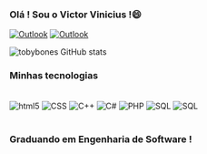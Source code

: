 ### Olá ! Sou o Victor Vinicius !😄

[![Outlook](https://img.shields.io/badge/Microsoft_Outlook-0078D4?style=for-the-badge&logo=microsoft-outlook&logoColor=white)](https://outlook.office.com/mail/deeplink/compose?mailtouri=mailto%3Avictorvina%40hotmail.com)
[![Outlook](https://img.shields.io/badge/LinkedIn-0077B5?style=for-the-badge&logo=linkedin&logoColor=white)](https://www.linkedin.com/in/victor-lucas-0750021b8/)

![tobybones GitHub stats](https://github-readme-stats.vercel.app/api?username=tobybones&show_icons=true&theme=highcontrast)

### Minhas tecnologias

 <div style="display: inline_block><br/"><br/>
    <img align="center" alt="html5" src="https://img.shields.io/badge/HTML5-E34F26?style=for-the-badge&logo=html5&logoColor=white" />
    <img align="center" alt="CSS" src="https://img.shields.io/badge/CSS3-1572B6?style=for-the-badge&logo=css3&logoColor=white" />
    <img align="center" alt="C++" src="https://img.shields.io/badge/C%2B%2B-00599C?style=for-the-badge&logo=c%2B%2B&logoColor=white" />
    <img align="center" alt="C#" src="https://img.shields.io/badge/C%23-239120?style=for-the-badge&logo=c-sharp&logoColor=white" />
    <img align="center" alt="PHP" src="https://img.shields.io/badge/PHP-777BB4?style=for-the-badge&logo=php&logoColor=white" />
    <img align="center" alt="SQL" src="https://img.shields.io/badge/MySQL-00000F?style=for-the-badge&logo=mysql&logoColor=white" />
    <img align="center" alt="SQL" src="https://img.shields.io/badge/Python-3776AB?style=for-the-badge&logo=python&logoColor=white" />
 </div><br/>

 ### Graduando em Engenharia de Software !

